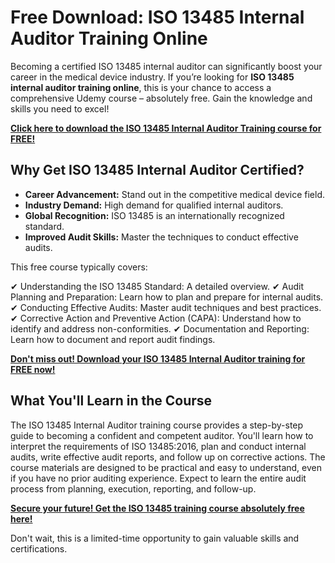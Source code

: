 # Free Download: ISO 13485 Internal Auditor Training Online

Becoming a certified ISO 13485 internal auditor can significantly boost your career in the medical device industry. If you’re looking for **ISO 13485 internal auditor training online**, this is your chance to access a comprehensive Udemy course – absolutely free. Gain the knowledge and skills you need to excel!

[**Click here to download the ISO 13485 Internal Auditor Training course for FREE!**](https://udemywork.com/iso-13485-internal-auditor-training-online)

## Why Get ISO 13485 Internal Auditor Certified?

*   **Career Advancement:** Stand out in the competitive medical device field.
*   **Industry Demand:** High demand for qualified internal auditors.
*   **Global Recognition:** ISO 13485 is an internationally recognized standard.
*   **Improved Audit Skills:** Master the techniques to conduct effective audits.

This free course typically covers:

✔ Understanding the ISO 13485 Standard: A detailed overview.
✔ Audit Planning and Preparation: Learn how to plan and prepare for internal audits.
✔ Conducting Effective Audits: Master audit techniques and best practices.
✔ Corrective Action and Preventive Action (CAPA): Understand how to identify and address non-conformities.
✔ Documentation and Reporting: Learn how to document and report audit findings.

[**Don't miss out! Download your ISO 13485 Internal Auditor training for FREE now!**](https://udemywork.com/iso-13485-internal-auditor-training-online)

## What You'll Learn in the Course

The ISO 13485 Internal Auditor training course provides a step-by-step guide to becoming a confident and competent auditor. You'll learn how to interpret the requirements of ISO 13485:2016, plan and conduct internal audits, write effective audit reports, and follow up on corrective actions. The course materials are designed to be practical and easy to understand, even if you have no prior auditing experience. Expect to learn the entire audit process from planning, execution, reporting, and follow-up.

[**Secure your future! Get the ISO 13485 training course absolutely free here!**](https://udemywork.com/iso-13485-internal-auditor-training-online)

Don't wait, this is a limited-time opportunity to gain valuable skills and certifications.
